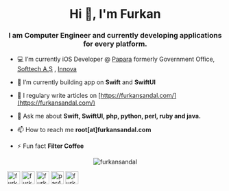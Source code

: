 <h1 align="center">Hi 👋, I'm Furkan</h1>
<h3 align="center">I am Computer Engineer and currently developing applications for every platform.</h3>

- 💻 I’m currently iOS Developer @ [Papara](https://www.papara.com) formerly Government Office, [Softtech A.Ş](https://softtech.com.tr/) , [Innova](https://www.innova.com.tr)

- 🌱 I’m currently building app on **Swift** and **SwiftUI**

- 📝 I regulary write articles on [https://furkansandal.com/](https://furkansandal.com/)

- 💬 Ask me about **Swift, SwiftUI, php, python, perl, ruby and java.**

- 📫 How to reach me **root[at]furkansandal.com**

- ⚡ Fun fact **Filter Coffee**

<p align="left"><p align="center"> 
<img align="center" src="https://github-readme-stats.vercel.app/api/top-langs/?username=furkansandal&layout=compact&hide=html" alt="furkansandal" />


<a href="https://codepen.io/furkansandal" target="blank"><img align="center" src="https://cdn.jsdelivr.net/npm/simple-icons@3.0.1/icons/codepen.svg" alt="furkansandal" height="30" width="30" /></a>
<a href="https://twitter.com/furkanplusplus" target="blank"><img align="center" src="https://cdn.jsdelivr.net/npm/simple-icons@3.0.1/icons/twitter.svg" alt="furkan_sandal" height="30" width="30" /></a>
<a href="https://linkedin.com/in/furkansandal" target="blank"><img align="center" src="https://cdn.jsdelivr.net/npm/simple-icons@3.0.1/icons/linkedin.svg" alt="furkansandal" height="30" width="30" /></a>
<a href="https://fb.com/par4noid" target="blank"><img align="center" src="https://cdn.jsdelivr.net/npm/simple-icons@3.0.1/icons/facebook.svg" alt="par4noid" height="30" width="30" /></a>
<a href="https://instagram.com/furkansandal" target="blank"><img align="center" src="https://cdn.jsdelivr.net/npm/simple-icons@3.0.1/icons/instagram.svg" alt="furkansandal" height="30" width="30" /></a>
</p>
